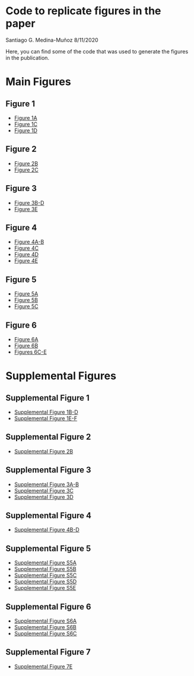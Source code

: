 Code to replicate figures in the paper
================
Santiago G. Medina-Muñoz
8/11/2020

Here, you can find some of the code that was used to generate the
figures in the publication.

# Main Figures

## Figure 1

  - [Figure
    1A](paper-analysis/191005-EvaluateModelLearningCurve/06-plots.R)
  - [Figure
    1C](paper-analysis/191210-1nucOutOfFrameRepoterGopalData/01-plot.R)
  - [Figure 1D](paper-analysis/191107-PredictReporterPairs/plot.R)

## Figure 2

  - [Figure
    2B](paper-analysis/191010-PredictStabilityInMZT/03_predictions_mzt.R)
  - [Figure
    2C](results/19-07-15-OptimalityStrongestPredictorOfMrnaStability/plot_results.R)

## Figure 3

  - [Figure
    3B-D](paper-analysis/191010-PredictStabilityInMZT/04_residualAnalusisMir430.R)
  - [Figure
    3E](paper-analysis/191012-Fig02SylamerAnalysis/04_plotM5cAndM6Amotifs.R)

## Figure 4

  - [Figure 4A-B](results/19-08-19-OverlapFinal/02-mzt_overlap.R)
  - [Figure 4C](results/19-08-19-OverlapFinal/04-mouse_overlap.R)
  - [Figure
    4D](results/19-08-19-OverlapFinal/03-overlap-mammalianMicroRNAs.R)
  - [Figure
    4E](results/19-08-19-OverlapFinal/05-plotMajoExperimentalResults.R)

## Figure 5

  - [Figure
    5A](paper-analysis/200305-MDIZER_mir430_OPtimality/analysis-DICER-boostrap.R)
  - [Figure
    5B](paper-analysis/200513-InteractionOptimalityMir430/02-interaction_fish.R)
  - [Figure
    5C](paper-analysis/200608-InteractionOptimalityMirArielome/200724-Analysis/02-InteractionBoostrap.R)

## Figure 6

  - [Figure
    6A](results/19-08-28-Fig04EvoAnalysis/03-plot_optimality_levels_in_miR430_targets.R)
  - [Figure
    6B](results/19-08-28-Fig04EvoAnalysis/04-model_of_mir430_enrichment.R)
  - [Figures
    6C-E](results/19-08-28-Fig04EvoAnalysis/conservation-analysis-ortologs.R)

# Supplemental Figures

## Supplemental Figure 1

  - [Supplemental Figure
    1B-D](results/19-01-10-EDA-RNA-time-course/01-EDA-time-course.Rmd)
  - [Supplemental Figure
    1E-F](results/19-01-11-GetDecayRateFromTimeCourse/plot_examples_paper.R)

## Supplemental Figure 2

  - [Supplemental Figure
    2B](paper-analysis/200715-EvaluationPositionPrediction/03-models.R)

## Supplemental Figure 3

  - [Supplemental Figure
    3A-B](paper-analysis/191005-EvaluateModelLearningCurve/02-PlotLearningCurve.R)
  - [Supplemental Figure
    3C](paper-analysis/191005-EvaluateModelLearningCurve/06-plots.R)
  - [Supplemental Figure
    3D](paper-analysis/200701-AddTimePoints/02-PredictionsOverTime.R)

## Supplemental Figure 4

  - [Supplemental Figure
    4B-D](results/19-09-03-Sup3_PLSanalysis/pls_data_viz.R)

## Supplemental Figure 5

  - [Supplemental Figure
    S5A](paper-analysis/191010-PredictStabilityInMZT/06-PlotPaper.R)
  - [Supplemental Figure
    S5B](paper-analysis/191012-Fig02SylamerAnalysis/05_elements_supplemental.R)
  - [Supplemental Figure
    S5C](paper-analysis/191012-Fig02SylamerAnalysis/05_elements_supplemental.R)
  - [Supplemental Figure
    S5D](paper-analysis/200702-SylamerAddTimePoints/scripts/03-make-plot.R)
  - [Supplemental Figure
    S5E](paper-analysis/200705-SylamerInCodingStopcodonAnd3utr/04-m6a-sites.R)

## Supplemental Figure 6

  - [Supplemental Figure
    S6A](paper-analysis/200701-AddTimePoints/03-MirOptimalityAdditive.R)
  - [Supplemental Figure
    S6B](results/19-08-19-OverlapFinal/02-mzt-mir430-MA-genes.R)
  - [Supplemental Figure
    S6C](results/19-08-19-OverlapFinal/05-plotMajoExperimentalResults.R)

## Supplemental Figure 7

  - [Supplemental Figure
    7E](paper-analysis/200608-InteractionOptimalityMirArielome/200724-Analysis/01-optimality.R)
